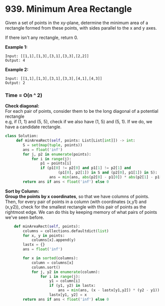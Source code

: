 # 939. Minimum Area Rectangle

Given a set of points in the xy-plane, determine the minimum area of a rectangle formed from these points, with sides parallel to the x and y axes.

If there isn't any rectangle, return 0.

**Example 1:**

```text
Input: [[1,1],[1,3],[3,1],[3,3],[2,2]]
Output: 4
```

**Example 2:**

```text
Input: [[1,1],[1,3],[3,1],[3,3],[4,1],[4,3]]
Output: 2
```

### Time = O\(n ^ 2\)

**Check diagonal:**   
For each pair of points, consider them to be the long diagonal of a potential rectangle   
e.g, if \(1, 1\) and \(5, 5\), check if we also have \(1, 5\) and \(5, 1\). If we do, we have a candidate rectangle.

```python
class Solution:
     def minAreaRect(self, points: List[List[int]]) -> int:
        S = set(map(tuple, points))
        ans = float('inf')
        for j, p2 in enumerate(points):
            for i in range(j):
                p1 = points[i]
                if (p1[0] != p2[0] and p1[1] != p2[1] and
                        (p1[0], p2[1]) in S and (p2[0], p1[1]) in S):
                    ans = min(ans, abs(p2[0] - p1[0]) * abs(p2[1] - p1[1]))
        return ans if ans < float('inf') else 0
```

**Sort by Column:  
Group the points by x coordinates**, so that we have columns of points. Then, for every pair of points in a column \(with coordinates \(x,y1\) and \(x,y2\)\), check for the smallest rectangle with this pair of points as the rightmost edge. We can do this by keeping memory of what pairs of points we've seen before.

```python
    def minAreaRect(self, points):
        columns = collections.defaultdict(list)
        for x, y in points:
            columns[x].append(y)
        lastx = {}
        ans = float('inf')

        for x in sorted(columns):
            column = columns[x]
            column.sort()
            for j, y2 in enumerate(column):
                for i in range(j):
                    y1 = column[i]
                    if (y1, y2) in lastx:
                        ans = min(ans, (x - lastx[y1,y2]) * (y2 - y1))
                    lastx[y1, y2] = x
        return ans if ans < float('inf') else 0
```

